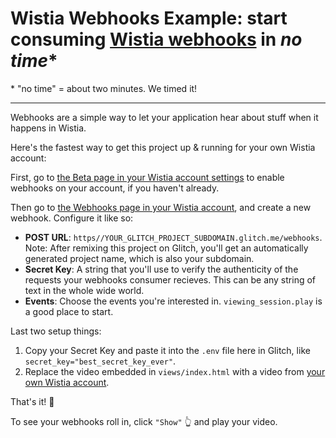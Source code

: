 Wistia Webhooks Example: start consuming [Wistia webhooks](https://wistia.com/doc/webhooks) in _no time_*
======================================================================

\* "no time" = about two minutes. We timed it!

---

Webhooks are a simple way to let your application hear about stuff when it happens in Wistia. 

Here's the fastest way to get this project up & running for your own Wistia account:

First, go to [the Beta page in your Wistia account settings](https://my.wistia.com/account/beta) to enable webhooks on your account, if you haven't already.

Then go to [the Webhooks page in your Wistia account](https://my.wistia.com/account/webhooks), and create a new webhook. Configure it like so:

* **POST URL**: `https//YOUR_GLITCH_PROJECT_SUBDOMAIN.glitch.me/webhooks`. Note: After remixing this project on Glitch, you'll get an automatically generated project name, which is also your subdomain.
* **Secret Key**: A string that you'll use to verify the authenticity of the requests your webhooks consumer recieves. This can be any string of text in the whole wide world.
* **Events**: Choose the events you're interested in. `viewing_session.play` is a good place to start.

Last two setup things:
1. Copy your Secret Key and paste it into the `.env` file here in Glitch, like `secret_key="best_secret_key_ever"`.
2. Replace the video embedded in `views/index.html` with a video from [your own Wistia account](https://my.wistia.com).

That's it! 🎉

To see your webhooks roll in, click `"Show"` 👆 and play your video.